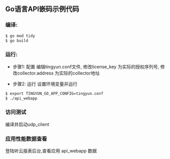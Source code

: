 ## Go语言API嵌码示例代码

### 编译:
```bash
$ go mod tidy
$ go build
```
### 运行:
* 步骤1: 配置
  编辑tingyun.conf文件, 修改license_key 为实际的授权序列号, 修改collector.address 为实际的collector地址

* 步骤2: 运行
  设置环境变量并运行
```bash
$ export TINGYUN_GO_APP_CONFIG=tingyun.conf
$ ./api_webapp
```

### 访问测试
  编译并启动udp_client 

### 应用性能数据查看
  登陆听云报表后台,查看应用 api_webapp 数据


